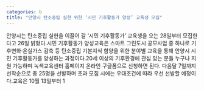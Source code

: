 ```yaml
---
categories: b
title: "안양시 탄소중립 실현 위한 ‘시민 기후활동가 양성’ 교육생 모집"
---
```

안양시는 탄소중립 실현을 이끌어 갈 ‘시민 기후활동가’ 교육생을 오는 28일부터 모집한다고 26일 밝혔다.시민 기후활동가 양성교육은 스마트 그린도시 공모사업 중 하나로 기후변화·온실가스 감축 등 탄소중립 기본지식 함양을 위한 분야별 교육을 통해 안양시 시민 기후활동가를 양성하는 과정이다.20세 이상의 기후환경에 관심 있는 분들 누구나 지원 가능하며 녹색교육센터 홈페이지 온라인 구글폼으로 신청하면 된다. 다음달 7일까지 선착순으로 총 25명을 선발하며 초과 모집 시에는 우대조건에 따라 우선 선발할 예정이다.교육은 10월 13일부터 1